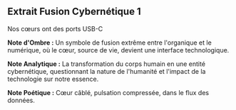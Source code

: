 ## Extrait Fusion Cybernétique 1

Nos cœurs ont des ports USB-C

**Note d'Ombre :** Un symbole de fusion extrême entre l'organique et le numérique, où le cœur, source de vie, devient une interface technologique.

**Note Analytique :** La transformation du corps humain en une entité cybernétique, questionnant la nature de l'humanité et l'impact de la technologie sur notre essence.

**Note Poétique :** Cœur câblé, pulsation compressée, dans le flux des données.
